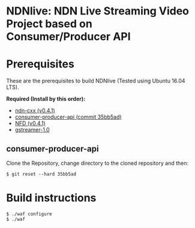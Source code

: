NDNlive: NDN Live Streaming Video Project based on Consumer/Producer API
==

Prerequisites
==
These are the prerequisites to build NDNlive (Tested using Ubuntu 16.04 LTS).

**Required (Install by this order):**
* [ndn-cxx (v0.4.1)](https://github.com/named-data/ndn-cxx/tree/ndn-cxx-0.4.1)
* [consumer-producer-api (commit 35bb5ad)](https://github.com/iliamo/Consumer-Producer-API)
* [NFD (v0.4.1)](https://github.com/named-data/NFD.git)
* [gstreamer-1.0](https://gstreamer.freedesktop.org/documentation/installing/on-linux.html?gi-language=c)


consumer-producer-api
--
Clone the Repository, change directory to the cloned repository and then:
```
$ git reset --hard 35bb5ad
```

Build instructions
==
```
$ ./waf configure
$ ./waf
```
